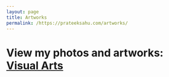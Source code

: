 ```yaml
---
layout: page
title: Artworks 
permalink: /https://prateeksahu.com/artworks/
---
```


# View my photos and artworks: [Visual Arts](https://prateeksahu.com/artworks/) 
